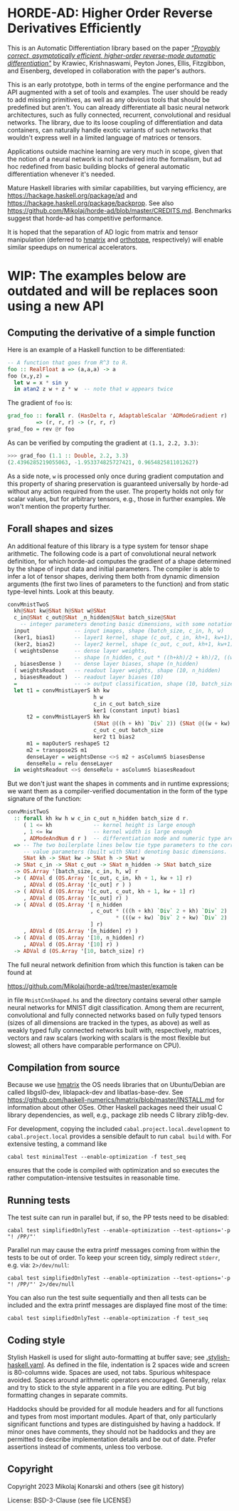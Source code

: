 # HORDE-AD: Higher Order Reverse Derivatives Efficiently

This is an Automatic Differentiation library based on the paper [_"Provably correct, asymptotically efficient, higher-order reverse-mode automatic differentiation"_](https://dl.acm.org/doi/10.1145/3498710) by Krawiec, Krishnaswami, Peyton Jones, Ellis, Fitzgibbon, and Eisenberg, developed in collaboration with the paper's authors.

This is an early prototype, both in terms of the engine performance and the API augmented with a set of tools and examples. The user should be ready to add missing primitives, as well as any obvious tools that should be predefined but aren't. You can already differentiate all basic neural network architectures, such as fully connected, recurrent, convolutional and residual networks. The library, due to its loose coupling of differentiation and data containers, can naturally handle exotic variants of such networks that wouldn't express well in a limited language of matrices or tensors.

Applications outside machine learning are very much in scope, given that the notion of a neural network is not hardwired into the formalism, but ad hoc redefined from basic building blocks of general automatic differentiation whenever it's needed.

Mature Haskell libraries with similar capabilities, but varying efficiency, are https://hackage.haskell.org/package/ad and https://hackage.haskell.org/package/backprop. See also https://github.com/Mikolaj/horde-ad/blob/master/CREDITS.md. Benchmarks suggest that horde-ad has competitive performance.
<!--
-- TODO: do and redo the benchmarks

The benchmarks at SOMEWHERE show that this library has performance highly competitive with (i.e. faster than) those and PyTorch on CPU.
-->
It is hoped that the separation of AD logic from matrix and tensor manipulation (deferred to [hmatrix] and [orthotope], respectively) will enable similar speedups on numerical accelerators.


# WIP: The examples below are outdated and will be replaces soon using a new API


## Computing the derivative of a simple function

Here is an example of a Haskell function to be differentiated:

```hs
-- A function that goes from R^3 to R.
foo :: RealFloat a => (a,a,a) -> a
foo (x,y,z) =
  let w = x * sin y
  in atan2 z w + z * w  -- note that w appears twice
```

The gradient of `foo` is:
<!--
TODO: this may yet get simpler and the names not leaking implementation details
("delta") so much, when the adaptor gets used at scale and redone.
Alternatively, we could settle on Double already here.
-->
```hs
grad_foo :: forall r. (HasDelta r, AdaptableScalar 'ADModeGradient r)
         => (r, r, r) -> (r, r, r)
grad_foo = rev @r foo
```

As can be verified by computing the gradient at `(1.1, 2.2, 3.3)`:
```hs
>>> grad_foo (1.1 :: Double, 2.2, 3.3)
(2.4396285219055063, -1.953374825727421, 0.9654825811012627)
```

As a side note, `w` is processed only once during gradient computation and this property of sharing preservation is guaranteed universally by horde-ad without any action required from the user. The property holds not only for scalar values, but for arbitrary tensors, e.g., those in further examples. We won't mention the property further.

<!--
Do we want yet another example here, before we reach Jacobians or shaped tensors? Perhaps one with the testing infrastructure, e.g., generating a single set of random tensors, or a full QuickCheck example or just a simple
```hs
  assertEqualUpToEpsilon 1e-9
    (6.221706565357043, -12.856908977773593, 6.043601532156671)
    (rev bar (1.1, 2.2, 3.3))
```
? Or is there a risk the reader won't make it to the shaped example below if we tarry here? Or perhaps finish the shaped tensor example below with an invocation of `assertEqualUpToEpsilon`?
-->


<!--
## Computing Jacobians

-- TODO: we can have vector/matrix/tensor codomains, but not pair codomains
-- until #68 is done;
-- perhaps a vector codomain example, with a 1000x3 Jacobian, would make sense?

Now let's consider a function from 'R^n` to `R^m'.  We don't want the gradient, but instead the Jacobian.
```hs
-- A function that goes from `R^3` to `R^2`.
foo :: RealFloat a => (a,a,a) -> (a,a)
foo (x,y,z) =
  let w = x * sin y
  in (atan2 z w, z * w)
```
TODO: show how the 2x3 Jacobian emerges from here
-->


## Forall shapes and sizes

An additional feature of this library is a type system for tensor shape arithmetic. The following code is a part of convolutional neural network definition, for which horde-ad computes the gradient of a shape determined by the shape of input data and initial parameters. The compiler is able to infer a lot of tensor shapes, deriving them both from dynamic dimension arguments (the first two lines of parameters to the function) and from static type-level hints. Look at this beauty.
```hs
convMnistTwoS
  kh@SNat kw@SNat h@SNat w@SNat
  c_in@SNat c_out@SNat _n_hidden@SNat batch_size@SNat
    -- integer parameters denoting basic dimensions, with some notational noise
  input              -- input images, shape (batch_size, c_in, h, w)
  (ker1, bias1)      -- layer1 kernel, shape (c_out, c_in, kh+1, kw+1); and bias, shape (c_out)
  (ker2, bias2)      -- layer2 kernel, shape (c_out, c_out, kh+1, kw+1); and bias, shape (c_out)
  ( weightsDense     -- dense layer weights,
                     -- shape (n_hidden, c_out * ((h+kh)/2 + kh)/2, ((w+kw)/2 + kw)/2)
  , biasesDense )    -- dense layer biases, shape (n_hidden)
  ( weightsReadout   -- readout layer weights, shape (10, n_hidden)
  , biasesReadout )  -- readout layer biases (10)
  =                  -- -> output classification, shape (10, batch_size)
  let t1 = convMnistLayerS kh kw
                           h w
                           c_in c_out batch_size
                           ker1 (constant input) bias1
      t2 = convMnistLayerS kh kw
                           (SNat @((h + kh) `Div` 2)) (SNat @((w + kw) `Div` 2))
                           c_out c_out batch_size
                           ker2 t1 bias2
      m1 = mapOuterS reshapeS t2
      m2 = transpose2S m1
      denseLayer = weightsDense <>$ m2 + asColumnS biasesDense
      denseRelu = relu denseLayer
  in weightsReadout <>$ denseRelu + asColumnS biasesReadout
```
But we don't just want the shapes in comments and in runtime expressions; we want them as a compiler-verified documentation in the form of the type signature of the function:
```hs
convMnistTwoS
  :: forall kh kw h w c_in c_out n_hidden batch_size d r.
     ( 1 <= kh             -- kernel height is large enough
     , 1 <= kw             -- kernel width is large enough
     , ADModeAndNum d r )  -- differentiation mode and numeric type are known to the engine
  => -- The two boilerplate lines below tie type parameters to the corresponding
     -- value parameters (built with SNat) denoting basic dimensions.
     SNat kh -> SNat kw -> SNat h -> SNat w
  -> SNat c_in -> SNat c_out -> SNat n_hidden -> SNat batch_size
  -> OS.Array '[batch_size, c_in, h, w] r
  -> ( ADVal d (OS.Array '[c_out, c_in, kh + 1, kw + 1] r)
     , ADVal d (OS.Array '[c_out] r ) )
  -> ( ADVal d (OS.Array '[c_out, c_out, kh + 1, kw + 1] r)
     , ADVal d (OS.Array '[c_out] r) )
  -> ( ADVal d (OS.Array '[ n_hidden
                          , c_out * (((h + kh) `Div` 2 + kh) `Div` 2)
                                  * (((w + kw) `Div` 2 + kw) `Div` 2)
                          ] r)
     , ADVal d (OS.Array '[n_hidden] r) )
  -> ( ADVal d (OS.Array '[10, n_hidden] r)
     , ADVal d (OS.Array '[10] r) )
  -> ADVal d (OS.Array '[10, batch_size] r)
```

The full neural network definition from which this function is taken can be found at

https://github.com/Mikolaj/horde-ad/tree/master/example

in file `MnistCnnShaped.hs` and the directory contains several other sample neural networks for MNIST digit classification. Among them are recurrent, convolutional and fully connected networks based on fully typed tensors (sizes of all dimensions are tracked in the types, as above) as well as weakly typed fully connected networks built with, respectively, matrices, vectors and raw scalars (working with scalars is the most flexible but slowest; all others have comparable performance on CPU).


Compilation from source
-----------------------

Because we use [hmatrix] the OS needs libraries that on Ubuntu/Debian
are called libgsl0-dev, liblapack-dev and libatlas-base-dev.
See https://github.com/haskell-numerics/hmatrix/blob/master/INSTALL.md
for information about other OSes.
Other Haskell packages need their usual C library dependencies,
as well, e.g., package zlib needs C library zlib1g-dev.

For development, copying the included `cabal.project.local.development`
to `cabal.project.local` provides a sensible default to run `cabal build` with.
For extensive testing, a command like

    cabal test minimalTest --enable-optimization -f test_seq

ensures that the code is compiled with optimization and so executes the rather
computation-intensive testsuites in reasonable time.


Running tests
-------------

The test suite can run in parallel but, if so, the PP tests need to be disabled:

    cabal test simplifiedOnlyTest --enable-optimization --test-options='-p "! /PP/"'

Parallel run may cause the extra printf messages coming from within the tests
to be out of order. To keep your screen tidy, simply redirect `stderr`,
e.g. via: `2>/dev/null`:

    cabal test simplifiedOnlyTest --enable-optimization --test-options='-p "! /PP/"' 2>/dev/null

You can also run the test suite sequentially and then all tests can be included
and the extra printf messages are displayed fine most of the time:

    cabal test simplifiedOnlyTest --enable-optimization -f test_seq


Coding style
------------

Stylish Haskell is used for slight auto-formatting at buffer save; see
[.stylish-haskell.yaml](https://github.com/Mikolaj/horde-ad/blob/master/.stylish-haskell.yaml).
As defined in the file, indentation is 2 spaces wide and screen is
80-columns wide. Spaces are used, not tabs. Spurious whitespace avoided.
Spaces around arithmetic operators encouraged.
Generally, relax and try to stick to the style apparent in a file
you are editing. Put big formatting changes in separate commits.

Haddocks should be provided for all module headers and for all functions
and types from most important modules. Apart of that, only particularly
significant functions and types are distinguished by having a haddock.
If minor ones have comments, they should not be haddocks and they are
permitted to describe implementation details and be out of date.
Prefer assertions instead of comments, unless too verbose.


Copyright
---------

Copyright 2023 Mikolaj Konarski and others (see git history)

License: BSD-3-Clause (see file LICENSE)



[hmatrix]: https://hackage.haskell.org/package/hmatrix
[orthotope]: https://hackage.haskell.org/package/orthotope
